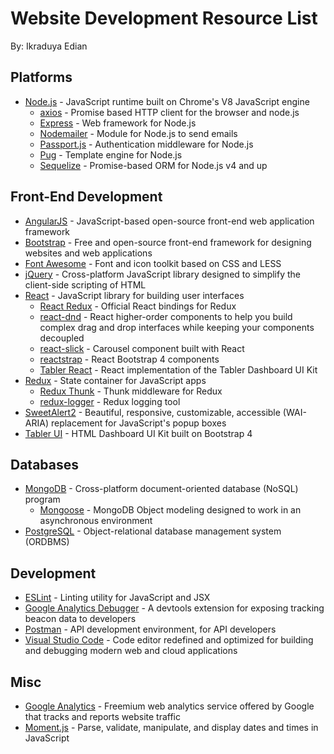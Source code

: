 # Website Development Resource List
By: Ikraduya Edian

## Platforms
* [Node.js](https://nodejs.org/) - JavaScript runtime built on Chrome's V8 JavaScript engine
  * [axios](https://github.com/axios/axios) - Promise based HTTP client for the browser and node.js
  * [Express](https://expressjs.com/) - Web framework for Node.js
  * [Nodemailer](https://nodemailer.com/) - Module for Node.js to send emails
  * [Passport.js](http://www.passportjs.org/) - Authentication middleware for Node.js
  * [Pug](https://pugjs.org/) - Template engine for Node.js
  * [Sequelize](http://docs.sequelizejs.com/) - Promise-based ORM for Node.js v4 and up
 
## Front-End Development
* [AngularJS](https://angularjs.org/) - JavaScript-based open-source front-end web application framework
* [Bootstrap](https://getbootstrap.com/) - Free and open-source front-end framework for designing websites and web applications
* [Font Awesome](https://github.com/FortAwesome/Font-Awesome) - Font and icon toolkit based on CSS and LESS
* [jQuery](https://jquery.com/) - Cross-platform JavaScript library designed to simplify the client-side scripting of HTML
* [React](https://reactjs.org/) - JavaScript library for building user interfaces
  * [React Redux](https://github.com/reduxjs/react-redux) - Official React bindings for Redux
  * [react-dnd](https://github.com/react-dnd/react-dnd) - React higher-order components to help you build complex drag and drop interfaces while keeping your components decoupled
  * [react-slick](https://github.com/akiran/react-slick) - Carousel component built with React
  * [reactstrap](https://github.com/reactstrap/reactstrap) - React Bootstrap 4 components
  * [Tabler React](https://github.com/tabler/tabler-react) - React implementation of the Tabler Dashboard UI Kit
* [Redux](https://redux.js.org/) - State container for JavaScript apps
  * [Redux Thunk](https://github.com/reduxjs/redux-thunk) - Thunk middleware for Redux
  * [redux-logger](https://github.com/evgenyrodionov/redux-logger) - Redux logging tool
* [SweetAlert2](https://github.com/sweetalert2/sweetalert2) - Beautiful, responsive, customizable, accessible (WAI-ARIA) replacement for JavaScript's popup boxes
* [Tabler UI](https://github.com/tabler/tabler) - HTML Dashboard UI Kit built on Bootstrap 4

## Databases
* [MongoDB](https://www.mongodb.com/) - Cross-platform document-oriented database (NoSQL) program
  * [Mongoose](http://mongoosejs.com/) - MongoDB Object modeling designed to work in an asynchronous environment
* [PostgreSQL](https://www.postgresql.org/) - Object-relational database management system (ORDBMS)

## Development
* [ESLint](https://eslint.org/) - Linting utility for JavaScript and JSX
* [Google Analytics Debugger](https://keithclark.github.io/gadebugger/) - A devtools extension for exposing tracking beacon data to developers
* [Postman](https://www.getpostman.com/) - API development environment, for API developers
* [Visual Studio Code](https://code.visualstudio.com/) - Code editor redefined and optimized for building and debugging modern web and cloud applications

## Misc
* [Google Analytics](https://www.google.com/analytics/) - Freemium web analytics service offered by Google that tracks and reports website traffic
* [Moment.js](https://momentjs.com/) - Parse, validate, manipulate, and display dates and times in JavaScript
